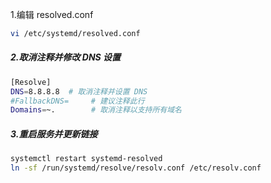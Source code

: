 1.编辑 resolved.conf
```bash
vi /etc/systemd/resolved.conf
```
##### 2.取消注释并修改 DNS 设置
```bash
[Resolve]
DNS=8.8.8.8  # 取消注释并设置 DNS
#FallbackDNS=     # 建议注释此行
Domains=~.        # 取消注释以支持所有域名
```
##### 3.重启服务并更新链接
```bash
systemctl restart systemd-resolved
ln -sf /run/systemd/resolve/resolv.conf /etc/resolv.conf
```